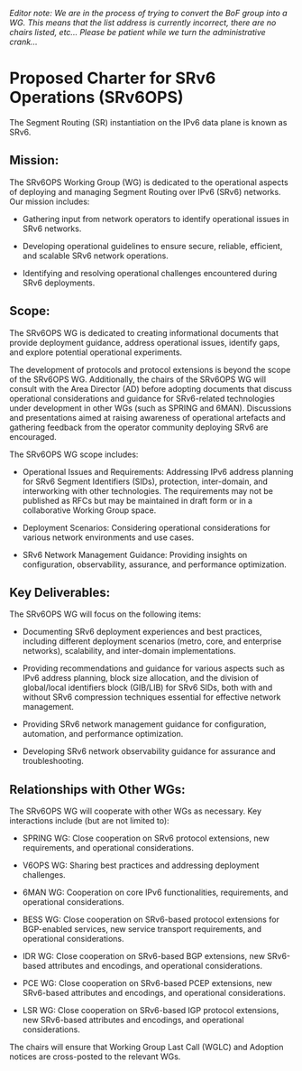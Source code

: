 *Editor note: We are in the process of trying to convert the BoF group into a WG. This means that the list address is currently incorrect, there are no chairs listed, etc... Please be patient while we turn the administrative crank...*

# Proposed Charter for SRv6 Operations (SRv6OPS)
The Segment Routing (SR) instantiation on the IPv6 data plane is known as SRv6.

## Mission:
The SRv6OPS Working Group (WG) is dedicated to the operational aspects of deploying and managing Segment Routing over IPv6 (SRv6) networks. Our mission includes:

* Gathering input from network operators to identify operational issues in SRv6 networks.

* Developing operational guidelines to ensure secure, reliable, efficient, and scalable SRv6 network operations.

* Identifying and resolving operational challenges encountered during SRv6 deployments.

## Scope:
The SRv6OPS WG is dedicated to creating informational documents that provide deployment guidance, address operational issues, identify gaps, and explore potential operational experiments.

The development of protocols and protocol extensions is beyond the scope of the SRv6OPS WG. Additionally, the chairs of the SRv6OPS WG will consult with the Area Director (AD) before adopting documents that discuss operational considerations and guidance for SRv6-related technologies under development in other WGs (such as SPRING and 6MAN). Discussions and presentations aimed at raising awareness of operational artefacts and gathering feedback from the operator community deploying SRv6 are encouraged.

The SRv6OPS WG scope includes:

* Operational Issues and Requirements: Addressing IPv6 address planning for SRv6 Segment Identifiers (SIDs), protection, inter-domain, and interworking with other technologies. The requirements may not be published as RFCs but may be maintained in draft form or in a collaborative Working Group space.

* Deployment Scenarios: Considering operational considerations for various network environments and use cases.

* SRv6 Network Management Guidance: Providing insights on configuration, observability, assurance, and performance optimization.

## Key Deliverables:
The SRv6OPS WG will focus on the following items:

* Documenting SRv6 deployment experiences and best practices, including different deployment scenarios (metro, core, and enterprise networks), scalability, and inter-domain implementations.

* Providing recommendations and guidance for various aspects such as IPv6 address planning, block size allocation, and the division of global/local identifiers block (GIB/LIB) for SRv6 SIDs, both with and without SRv6 compression techniques essential for effective network management.

* Providing SRv6 network management guidance for configuration, automation, and performance optimization.

* Developing SRv6 network observability guidance for assurance and troubleshooting.

## Relationships with Other WGs:
The SRv6OPS WG will cooperate with other WGs as necessary. Key interactions include (but are not limited to):

* SPRING WG: Close cooperation on SRv6 protocol extensions, new requirements, and operational considerations.

* V6OPS WG: Sharing best practices and addressing deployment challenges.

* 6MAN WG: Cooperation on core IPv6 functionalities, requirements, and operational considerations.

* BESS WG: Close cooperation on SRv6-based protocol extensions for BGP-enabled services, new service transport requirements, and operational considerations.

* IDR WG: Close cooperation on SRv6-based BGP extensions, new SRv6-based attributes and encodings, and operational considerations.

* PCE WG: Close cooperation on SRv6-based PCEP extensions, new SRv6-based attributes and encodings, and operational considerations.

* LSR WG: Close cooperation on SRv6-based IGP protocol extensions, new SRv6-based attributes and encodings, and operational considerations.

The chairs will ensure that Working Group Last Call (WGLC) and Adoption notices are cross-posted to the relevant WGs.

